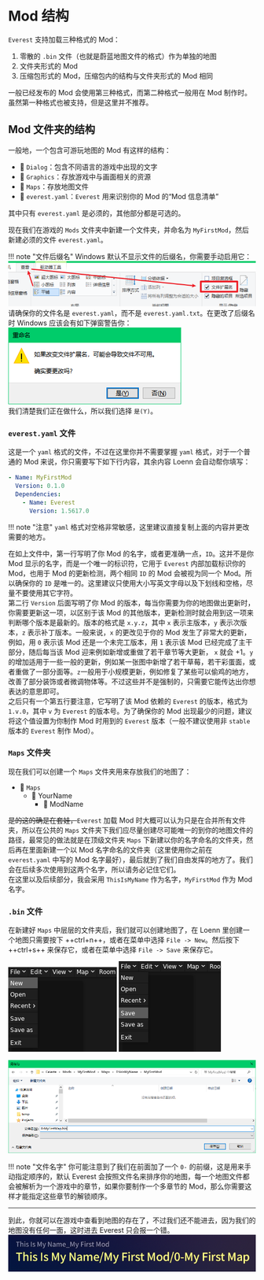 # Mod 结构

`Everest` 支持加载三种格式的 Mod：

1. 零散的 `.bin` 文件（也就是蔚蓝地图文件的格式）作为单独的地图
2. 文件夹形式的 Mod
3. 压缩包形式的 Mod，压缩包内的结构与文件夹形式的 Mod 相同

一般已经发布的 Mod 会使用第三种格式，而第二种格式一般用在 Mod 制作时。虽然第一种格式也被支持，但是这里并不推荐。

## Mod 文件夹的结构

一般地，一个包含可游玩地图的 Mod 有这样的结构：

- 📁 `Dialog`：包含不同语言的游戏中出现的文字
- 📁 `Graphics`：存放游戏中与画面相关的资源
- 📁 `Maps`：存放地图文件
- 📄 `everest.yaml`：`Everest` 用来识别你的 Mod 的“Mod 信息清单”

其中只有 `everest.yaml` 是必须的，其他部分都是可选的。  

现在我们在游戏的 `Mods` 文件夹中新建一个文件夹，并命名为 `MyFirstMod`，然后新建必须的文件 `everest.yaml`。

!!! note "文件后缀名"
    Windows 默认不显示文件的后缀名，你需要手动启用它：  
    ![file-extension](imgs/file-extension.png)  
    请确保你的文件名是 `everest.yaml`，而不是 `everest.yaml.txt`。在更改了后缀名时 Windows 应该会有如下弹窗警告你：  
    ![file-extension-warning](imgs/file-extension-warning.png)  
    我们清楚我们正在做什么，所以我们选择 `是(Y)`。

### `everest.yaml` 文件

这是一个 `yaml` 格式的文件，不过在这里你并不需要掌握 `yaml` 格式，对于一个普通的 Mod 来说，你只需要写下如下行内容，其余内容 Loenn 会自动帮你填写：

```yaml title="everest.yaml"
- Name: MyFirstMod
  Version: 0.1.0
  Dependencies:
    - Name: Everest
      Version: 1.5617.0
```

!!! note "注意"
    `yaml` 格式对空格非常敏感，这里建议直接复制上面的内容并更改需要的地方。

在如上文件中，第一行写明了你 Mod 的名字，或者更准确一点，`ID`。这并不是你 Mod 显示的名字，而是一个唯一的标识符，它用于 `Everest` 内部加载标识你的 Mod，也用于 Mod 的更新检测，两个相同 `ID` 的 Mod 会被视为同一个 Mod。所以确保你的 `ID` 是唯一的。这里建议只使用大小写英文字母以及下划线和空格，尽量不要使用其它字符。  
第二行 `Version` 后面写明了你 Mod 的版本，每当你需要为你的地图做出更新时，你需要更新这一项，以区别于该 Mod 的其他版本，更新检测时就会用到这一项来判断哪个版本是最新的。版本的格式是 `x.y.z`，其中 `x` 表示主版本，`y` 表示次版本，`z` 表示补丁版本。一般来说，`x` 的更改见于你的 Mod 发生了非常大的更新，例如，用 `0` 表示该 Mod 还是一个未完工版本，用 `1` 表示该 Mod 已经完成了主干部分，随后每当该 Mod 迎来例如新增或重做了若干章节等大更新， `x` 就会 +1。`y` 的增加适用于一些一般的更新，例如某一张图中新增了若干草莓，若干彩蛋面，或者重做了一部分面等。`z`一般用于小规模更新，例如修复了某些可以偷鸡的地方，改善了部分装饰或者微调物体等。不过这些并不是强制的，只需要它能传达出你想表达的意思即可。  
之后只有一个第五行要注意，它写明了该 Mod 依赖的 `Everest` 的版本，格式为 `1.v.0`，其中 `v` 为 `Everest` 的版本号。为了确保你的 Mod 出现最少的问题，建议将这个值设置为你制作 Mod 时用到的 `Everest` 版本（一般不建议使用非 `stable` 版本的 `Everest` 制作 Mod）。

### `Maps` 文件夹

现在我们可以创建一个 `Maps` 文件夹用来存放我们的地图了：

- 📁 `Maps`
    - 📁 YourName
        - 📁 ModName

~~是的这的确是在套娃，~~`Everest` 加载 Mod 时大概可以认为只是在合并所有文件夹，所以在公共的 `Maps` 文件夹下我们应尽量创建尽可能唯一的到你的地图文件的路径，最常见的做法就是在顶级文件夹 `Maps` 下新建以你的名字命名的文件夹，然后再在里面新建一个以 Mod 名字命名的文件夹（这里使用你之前在 `everest.yaml` 中写的 Mod 名字最好），最后就到了我们自由发挥的地方了。我们会在后续多次使用到这两个名字，所以请务必记住它们。  
在这里以及后续部分，我会采用 `ThisIsMyName` 作为名字，`MyFirstMod` 作为 Mod 名字。

### `.bin` 文件

在新建好 `Maps` 中层层的文件夹后，我们就可以创建地图了，在 Loenn 里创建一个地图只需要按下 ++ctrl+n++，或者在菜单中选择 `File -> New`。然后按下 ++ctrl+s++ 来保存它，或者在菜单中选择 `File -> Save` 来保存它。  

![loenn-new](imgs/loenn-new.png)
![loenn-save](imgs/loenn-save.png)  

![save-map](imgs/save-map.png)

!!! note "文件名字"
    你可能注意到了我们在前面加了一个 `0-` 的前缀，这是用来手动指定顺序的，默认 Everest 会按照文件名来排序你的地图，每一个地图文件都会被解析为一个游戏中的章节，如果你要制作一个多章节的 Mod，那么你需要这样才能指定这些章节的解锁顺序。

----

到此，你就可以在游戏中查看到地图的存在了，不过我们还不能进去，因为我们的地图没有任何一面，这时进去 Everest 只会报一个错。  
![mod-exist](imgs/mod-exist.png)